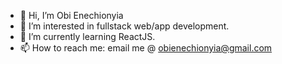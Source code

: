 - 👋 Hi, I’m Obi Enechionyia
- 👀 I’m interested in fullstack web/app development.
- 🌱 I’m currently learning ReactJS.
- 📫 How to reach me: email me @ obienechionyia@gmail.com

<!---
obienechionyia/obienechionyia is a ✨ special ✨ repository because its `README.md` (this file) appears on your GitHub profile.
You can click the Preview link to take a look at your changes.
--->
